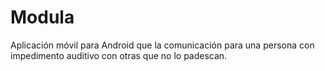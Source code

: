 ﻿Modula
======

Aplicación móvil para Android que la comunicación para una persona con impedimento auditivo con otras que no lo padescan.
